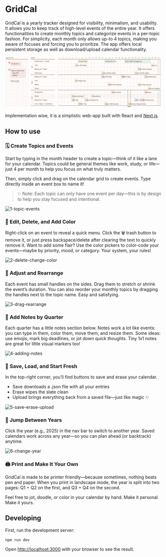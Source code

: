 # GridCal

GridCal is a yearly tracker designed for visibility, minimalism, and usability.
It allows you to keep track of high-level events of the entire year.
It offers functionalities to create monthly topics and categorize events in a per-topic fashion.
For simplicity, each month only allows up-to 4 topics, making you aware of focuses and forcing you to prioritize.
The app offers local persistent storage as well as download/upload calendar functionality.

![screenshot](docs/screenshot.png)

Implementation wise, it is a simplistic web-app built with React and [Next.js](https://nextjs.org).

## How to use

### 🗓 Create Topics and Events

Start by typing in the month header to create a topic—think of it like a lane for your calendar.
Topics could be general themes like work, study, or life—just 4 per month to help you focus on what truly matters.

Then, simply click and drag on the calendar grid to create events.
Type directly inside an event box to name it!

> ✨ Note: Each topic can only have one event per day—this is by design to help you stay focused and intentional.

![1-topic-events](docs/1-topic-events.gif)

### 🎨 Edit, Delete, and Add Color

Right-click on an event to reveal a quick menu.
Click the 🗑 trash button to remove it, or just press backspace/delete after clearing the text to quickly remove it.
Want to add some flair? Use the color pickers to color-code your events—maybe by priority, mood, or category. Your system, your rules!

![2-delete-change-color](docs/2-delete-change-color.gif)

### 📆 Adjust and Rearrange

Each event has small handles on the sides.
Drag them to stretch or shrink the event’s duration.
You can also reorder your monthly topics by dragging the handles next to the topic name. Easy and satisfying.

![3-drag-rearrange](docs/3-drag-rearrange.gif)

### 🧠 Add Notes by Quarter

Each quarter has a little notes section below.
Notes work a lot like events: you can type in them, color them, move them, and resize them.
Some ideas: use emojis, mark big deadlines, or jot down quick thoughts.
Tiny 1x1 notes are great for little visual markers too!

![4-adding-notes](docs/4-adding-notes.gif)

### 💾 Save, Load, and Start Fresh

In the top-right corner, you’ll find buttons to save and erase your calendar.

- Save downloads a .json file with all your entries
- Erase wipes the slate clean
- Upload brings everything back from a saved file—just like magic ✨

![5-save-erase-upload](docs/5-save-erase-upload.gif)

### 📅 Jump Between Years

Click the year (e.g., 2025) in the nav bar to switch to another year.
Saved calendars work across any year—so you can plan ahead (or backtrack) anytime.

![6-change-year](docs/6-change-year.gif)

### 🖨️ Print and Make It Your Own

GridCal is made to be printer friendly—because sometimes, nothing beats pen and paper.
When you print in landscape mode, the year is split into two pages:
Q1 + Q2 on the first, and Q3 + Q4 on the second.

Feel free to jot, doodle, or color in your calendar by hand. Make it personal. Make it yours.

## Developing

First, run the development server:

```bash
npm run dev
```

Open [http://localhost:3000](http://localhost:3000) with your browser to see the result.
